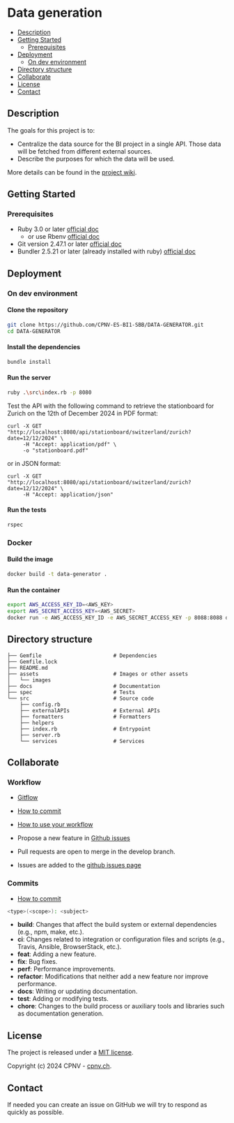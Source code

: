 # Data generation

* [Description](#description)
* [Getting Started](#getting-started)
    * [Prerequisites](#prerequisites)
* [Deployment](#deployment)
    * [On dev environment](#on-dev-environment)
* [Directory structure](#directory-structure)
* [Collaborate](#collaborate)
* [License](#license)
* [Contact](#contact)

## Description

The goals for this project is to:

- Centralize the data source for the BI project in a single API. Those data will be fetched from different external
  sources.
- Describe the purposes for which the data will be used.

More details can be found in the [project wiki](https://github.com/CPNV-ES-BI1-SBB/DATA-GENERATOR/wiki).

## Getting Started

### Prerequisites

* Ruby 3.0 or later [official doc](https://www.ruby-lang.org/fr/downloads/)
    * or use Rbenv [official doc](https://github.com/rbenv/rbenv#readme)
* Git version 2.47.1 or later [official doc](https://git-scm.com/)
* Bundler 2.5.21 or later (already installed with ruby) [official doc](https://bundler.io/)

## Deployment

### On dev environment

#### Clone the repository

```bash
git clone https://github.com/CPNV-ES-BI1-SBB/DATA-GENERATOR.git
cd DATA-GENERATOR
```

#### Install the dependencies

```bash
bundle install
```

#### Run the server

```bash
ruby .\src\index.rb -p 8080
```

Test the API with the following command to retrieve the stationboard for Zurich on the 12th of December 2024 in PDF
format:

```shell
curl -X GET "http://localhost:8080/api/stationboard/switzerland/zurich?date=12/12/2024" \
     -H "Accept: application/pdf" \
     -o "stationboard.pdf"
```

or in JSON format:

```shell
curl -X GET "http://localhost:8080/api/stationboard/switzerland/zurich?date=12/12/2024" \
     -H "Accept: application/json"
```

#### Run the tests

```bash
rspec
```

### Docker

#### Build the image

```bash
docker build -t data-generator .
```

#### Run the container

```bash
export AWS_ACCESS_KEY_ID=<AWS_KEY>
export AWS_SECRET_ACCESS_KEY=<AWS_SECRET>
docker run -e AWS_ACCESS_KEY_ID -e AWS_SECRET_ACCESS_KEY -p 8088:8088 data-generator
```

## Directory structure

```shell
├── Gemfile                       # Dependencies
├── Gemfile.lock                  
├── README.md                     
├── assets                        # Images or other assets
│   └── images
├── docs                          # Documentation
├── spec                          # Tests
└── src                           # Source code 
    ├── config.rb
    ├── externalAPIs              # External APIs
    ├── formatters                # Formatters
    ├── helpers
    ├── index.rb                  # Entrypoint    
    ├── server.rb
    └── services                  # Services
```

## Collaborate

### Workflow

* [Gitflow](https://www.atlassian.com/fr/git/tutorials/comparing-workflows/gitflow-workflow#:~:text=Gitflow%20est%20l'un%20des,les%20hotfix%20vers%20la%20production.)
* [How to commit](https://www.conventionalcommits.org/en/v1.0.0/)
* [How to use your workflow](https://nvie.com/posts/a-successful-git-branching-model/)

* Propose a new feature in [Github issues](https://github.com/CPNV-ES-BI1-SBB/DATA-GENERATOR/issues)
* Pull requests are open to merge in the develop branch.
* Issues are added to the [github issues page](https://github.com/CPNV-ES-BI1-SBB/DATA-GENERATOR/issues)

### Commits

* [How to commit](https://www.conventionalcommits.org/en/v1.0.0/)

```bash
<type>(<scope>): <subject>
```

- **build**: Changes that affect the build system or external dependencies (e.g., npm, make, etc.).
- **ci**: Changes related to integration or configuration files and scripts (e.g., Travis, Ansible, BrowserStack, etc.).
- **feat**: Adding a new feature.
- **fix**: Bug fixes.
- **perf**: Performance improvements.
- **refactor**: Modifications that neither add a new feature nor improve performance.
- **docs**: Writing or updating documentation.
- **test**: Adding or modifying tests.
- **chore**: Changes to the build process or auxiliary tools and libraries such as documentation generation.

## License

The project is released under a [MIT license](./LICENSE).

Copyright (c) 2024 CPNV - [cpnv.ch](https://cpnv.ch).

## Contact

If needed you can create an issue on GitHub we will try to respond as quickly as possible.